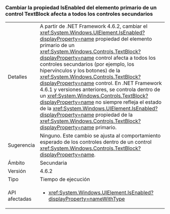 ### <a name="changing-the-isenabled-property-of-the-parent-of-a-textblock-control-affects-any-child-controls"></a>Cambiar la propiedad IsEnabled del elemento primario de un control TextBlock afecta a todos los controles secundarios

|   |   |
|---|---|
|Detalles|A partir de .NET Framework 4.6.2, cambiar el <xref:System.Windows.UIElement.IsEnabled?displayProperty=name> propiedad del elemento primario de un <xref:System.Windows.Controls.TextBlock?displayProperty=name> control afecta a todos los controles secundarios (por ejemplo, los hipervínculos y los botones) de la <xref:System.Windows.Controls.TextBlock?displayProperty=name> control. En .NET Framework 4.6.1 y versiones anteriores, se controla dentro de un <xref:System.Windows.Controls.TextBlock?displayProperty=name> no siempre refleja el estado de la <xref:System.Windows.UIElement.IsEnabled?displayProperty=name> propiedad de la <xref:System.Windows.Controls.TextBlock?displayProperty=name> primario.|
|Sugerencia|Ninguno. Este cambio se ajusta al comportamiento esperado de los controles dentro de un control <xref:System.Windows.Controls.TextBlock?displayProperty=name>.|
|Ámbito|Secundaria|
|Versión|4.6.2|
|Tipo|Tiempo de ejecución|
|API afectadas|<ul><li><xref:System.Windows.UIElement.IsEnabled?displayProperty=nameWithType></li></ul>|


